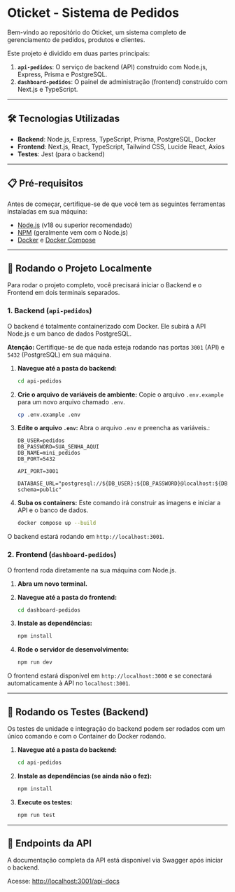 # Oticket - Sistema de Pedidos

Bem-vindo ao repositório do Oticket, um sistema completo de gerenciamento de pedidos, produtos e clientes.

Este projeto é dividido em duas partes principais:
1.  **`api-pedidos`**: O serviço de backend (API) construído com Node.js, Express, Prisma e PostgreSQL.
2.  **`dashboard-pedidos`**: O painel de administração (frontend) construído com Next.js e TypeScript.

---

## 🛠️ Tecnologias Utilizadas

* **Backend**: Node.js, Express, TypeScript, Prisma, PostgreSQL, Docker
* **Frontend**: Next.js, React, TypeScript, Tailwind CSS, Lucide React, Axios
* **Testes**: Jest (para o backend)

---

## 📋 Pré-requisitos

Antes de começar, certifique-se de que você tem as seguintes ferramentas instaladas em sua máquina:

* [Node.js](https://nodejs.org/en/) (v18 ou superior recomendado)
* [NPM](https://www.npmjs.com/) (geralmente vem com o Node.js)
* [Docker](https://www.docker.com/products/docker-desktop/) e [Docker Compose](https://docs.docker.com/compose/install/)

---

## 🚀 Rodando o Projeto Localmente

Para rodar o projeto completo, você precisará iniciar o Backend e o Frontend em dois terminais separados.

### 1. Backend (`api-pedidos`)

O backend é totalmente containerizado com Docker. Ele subirá a API Node.js e um banco de dados PostgreSQL.

**Atenção:** Certifique-se de que nada esteja rodando nas portas `3001` (API) e `5432` (PostgreSQL) em sua máquina.

1.  **Navegue até a pasta do backend:**
    ```bash
    cd api-pedidos
    ```

2.  **Crie o arquivo de variáveis de ambiente:**
    Copie o arquivo `.env.example` para um novo arquivo chamado `.env`.
    ```bash
    cp .env.example .env
    ```

3.  **Edite o arquivo `.env`:**
    Abra o arquivo `.env` e preencha as variáveis.:
    ```.env
    DB_USER=pedidos
    DB_PASSWORD=SUA_SENHA_AQUI
    DB_NAME=mini_pedidos
    DB_PORT=5432

    API_PORT=3001

    DATABASE_URL="postgresql://${DB_USER}:${DB_PASSWORD}@localhost:${DB_PORT}/${DB_NAME}?schema=public"    
    ```

4.  **Suba os containers:**
    Este comando irá construir as imagens e iniciar a API e o banco de dados.
    ```bash
    docker compose up --build
    ```

O backend estará rodando em `http://localhost:3001`.

### 2. Frontend (`dashboard-pedidos`)

O frontend roda diretamente na sua máquina com Node.js.

1.  **Abra um novo terminal.**

2.  **Navegue até a pasta do frontend:**
    ```bash
    cd dashboard-pedidos
    ```

3.  **Instale as dependências:**
    ```bash
    npm install
    ```

4.  **Rode o servidor de desenvolvimento:**
    ```bash
    npm run dev
    ```

O frontend estará disponível em `http://localhost:3000` e se conectará automaticamente à API no `localhost:3001`.

---

## 🧪 Rodando os Testes (Backend)

Os testes de unidade e integração do backend podem ser rodados com um único comando e com o Container do Docker rodando.

1.  **Navegue até a pasta do backend:**
    ```bash
    cd api-pedidos
    ```

2.  **Instale as dependências (se ainda não o fez):**
    ```bash
    npm install
    ```

3.  **Execute os testes:**
    ```bash
    npm run test
    ```

---

## 📖 Endpoints da API

A documentação completa da API está disponível via Swagger após iniciar o backend.

Acesse: [http://localhost:3001/api-docs](http://localhost:3001/api-docs)